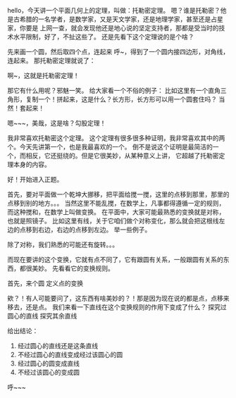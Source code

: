hello，今天讲一个平面几何上的定理，叫做：托勒密定理。
嗯？谁是托勒密？他是古希腊的一名学者，是数学家，又是天文学家，还是地理学家，甚至还是占星家，你要是
上网一查，就会发现他还是地心说的坚定支持者，那都是受当时的技术水平限制，好了，不扯这些了。
还是先看下这个定理说的是个啥？

先来画一个圆，然后取四个点，连起来
呼~，得到了一个圆内接四边形，对角线，连起来。
那托勒密定理就说了：

啊~，这就是托勒密定理！

那它有什么用呢？邪魅一笑。
给大家看一个不俗的例子：
比如这里有一个直角三角形，复制一个！拼起来，这是什么？长方形，长方形可以用一个圆套住吗？
当然！套起来！

嗯~~~，美哉，这是啥？勾股定理！


我非常喜欢托勒密这个定理。
这个定理有很多很多种证明，我非常喜欢其中的两个。今天先讲第一个，也是我最喜欢的一个。
倒不是说这个证明是最简洁的一个，而相反，它还挺绕的。但是它很美妙，从某种意义上讲，
它超越了托勒密定理本身的内容。

好！开始进入正题。

首先，要对平面做一个乾坤大挪移，把平面给搅一搅，这里的点移到那里，那里的点移到别的地方。。。
当然这里不能乱搅，在数学上，凡事都得遵循一定的规则，而这种搅和，在数学上叫做变换。
在平面中，大家可能最熟悉的变换就是对称，也就是照镜子。
比如这里有线，关于它咱们做个对称变化，那么就会把这根线左边的点移到右边，右边的点移到左边。
举一些例子。

除了对称，我们熟悉的可能还有旋转。。。

而现在要讲的这个变换，它就有点不同了，它有跟圆有关系，一般跟圆有关系的东西，都很美妙。
先看看它的变换规则。



首先，来个圆
定义点的变换

欸？！有人可能要问了，这东西有啥美妙的？！那是因为现在说的都是点，点移来移去，还是点。
我们来看一下直线在这个变换规则的作用下变成了什么？
探究过圆心的直线
探究其余直线

给出结论：
1. 经过圆心的直线还是这条直线
2. 不经过圆心的直线变成经过该圆心的圆
3. 经过圆心的圆变成直线
4. 不经过该圆心的变成圆


呼~~~



